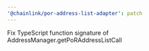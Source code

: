 ```yaml
---
'@chainlink/por-address-list-adapter': patch
---
```


Fix TypeScript function signature of AddressManager.getPoRAddressListCall
